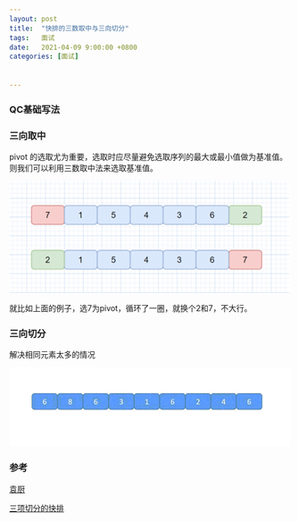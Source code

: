 ```yaml
---
layout: post
title:  "快排的三数取中与三向切分"
tags:   面试 
date:   2021-04-09 9:00:00 +0800
categories: [面试]


---
```


### QC基础写法

### 三向取中

 pivot 的选取尤为重要，选取时应尽量避免选取序列的最大或最小值做为基准值。则我们可以利用三数取中法来选取基准值。

![image-20210409211638597](https://raw.githubusercontent.com/ARP2019/ImageUpload/master/img/2021-03-16/image-20210409211638597.png)

就比如上面的例子，选7为pivot，循环了一圈，就换个2和7，不大行。

### 三向切分

解决相同元素太多的情况

![image-20210409211835833](https://raw.githubusercontent.com/ARP2019/ImageUpload/master/img/2021-03-16/image-20210409211835833.png)

### 参考

[袁厨](https://github.com/chefyuan/algorithm-base/blob/main/animation-simulation/%E6%95%B0%E6%8D%AE%E7%BB%93%E6%9E%84%E5%92%8C%E7%AE%97%E6%B3%95/%E5%BF%AB%E9%80%9F%E6%8E%92%E5%BA%8F.md)

[三项切分的快排](https://www.jianshu.com/p/d70aeccaee19)